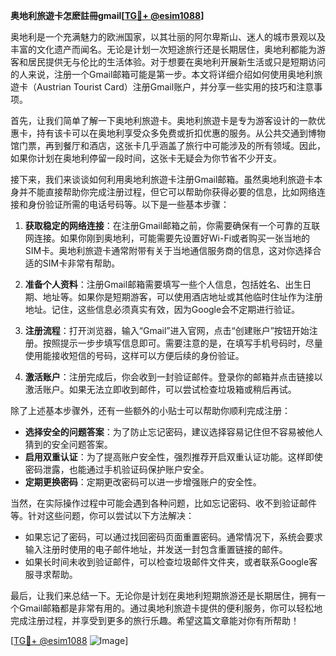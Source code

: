 **奥地利旅遊卡怎麽註冊gmail[[TG💪+ @esim1088](https://t.me/s/esim1088)]**

奥地利是一个充满魅力的欧洲国家，以其壮丽的阿尔卑斯山、迷人的城市景观以及丰富的文化遗产而闻名。无论是计划一次短途旅行还是长期居住，奥地利都能为游客和居民提供无与伦比的生活体验。对于想要在奥地利开展新生活或只是短期访问的人来说，注册一个Gmail邮箱可能是第一步。本文将详细介绍如何使用奥地利旅遊卡（Austrian Tourist Card）注册Gmail账户，并分享一些实用的技巧和注意事项。

首先，让我们简单了解一下奥地利旅遊卡。奥地利旅遊卡是专为游客设计的一款优惠卡，持有该卡可以在奥地利享受众多免费或折扣优惠的服务。从公共交通到博物馆门票，再到餐厅和酒店，这张卡几乎涵盖了旅行中可能涉及的所有领域。因此，如果你计划在奥地利停留一段时间，这张卡无疑会为你节省不少开支。

接下来，我们来谈谈如何利用奥地利旅遊卡注册Gmail邮箱。虽然奥地利旅遊卡本身并不能直接帮助你完成注册过程，但它可以帮助你获得必要的信息，比如网络连接和身份验证所需的电话号码等。以下是一些基本步骤：

1. **获取稳定的网络连接**：在注册Gmail邮箱之前，你需要确保有一个可靠的互联网连接。如果你刚到奥地利，可能需要先设置好Wi-Fi或者购买一张当地的SIM卡。奥地利旅遊卡通常附带有关于当地通信服务商的信息，这对你选择合适的SIM卡非常有帮助。

2. **准备个人资料**：注册Gmail邮箱需要填写一些个人信息，包括姓名、出生日期、地址等。如果你是短期游客，可以使用酒店地址或其他临时住址作为注册地址。记住，这些信息必须真实有效，因为Google会不定期进行验证。

3. **注册流程**：打开浏览器，输入“Gmail”进入官网，点击“创建账户”按钮开始注册。按照提示一步步填写信息即可。需要注意的是，在填写手机号码时，尽量使用能接收短信的号码，这样可以方便后续的身份验证。

4. **激活账户**：注册完成后，你会收到一封验证邮件。登录你的邮箱并点击链接以激活账户。如果无法立即收到邮件，可以尝试检查垃圾箱或稍后再试。

除了上述基本步骤外，还有一些额外的小贴士可以帮助你顺利完成注册：

- **选择安全的问题答案**：为了防止忘记密码，建议选择容易记住但不容易被他人猜到的安全问题答案。
- **启用双重认证**：为了提高账户安全性，强烈推荐开启双重认证功能。这样即使密码泄露，也能通过手机验证码保护账户安全。
- **定期更换密码**：定期更改密码可以进一步增强账户的安全性。

当然，在实际操作过程中可能会遇到各种问题，比如忘记密码、收不到验证邮件等。针对这些问题，你可以尝试以下方法解决：

- 如果忘记了密码，可以通过找回密码页面重置密码。通常情况下，系统会要求输入注册时使用的电子邮件地址，并发送一封包含重置链接的邮件。
- 如果长时间未收到验证邮件，可以检查垃圾邮件文件夹，或者联系Google客服寻求帮助。

最后，让我们来总结一下。无论你是计划在奥地利短期旅游还是长期居住，拥有一个Gmail邮箱都是非常有用的。通过奥地利旅遊卡提供的便利服务，你可以轻松地完成注册过程，并享受到更多的旅行乐趣。希望这篇文章能对你有所帮助！

[[TG💪+ @esim1088](https://t.me/s/esim1088) ![Image](https://i.postimg.cc/4NQfJmqS/Snipaste-2025-05-13-00-14-12.png)]